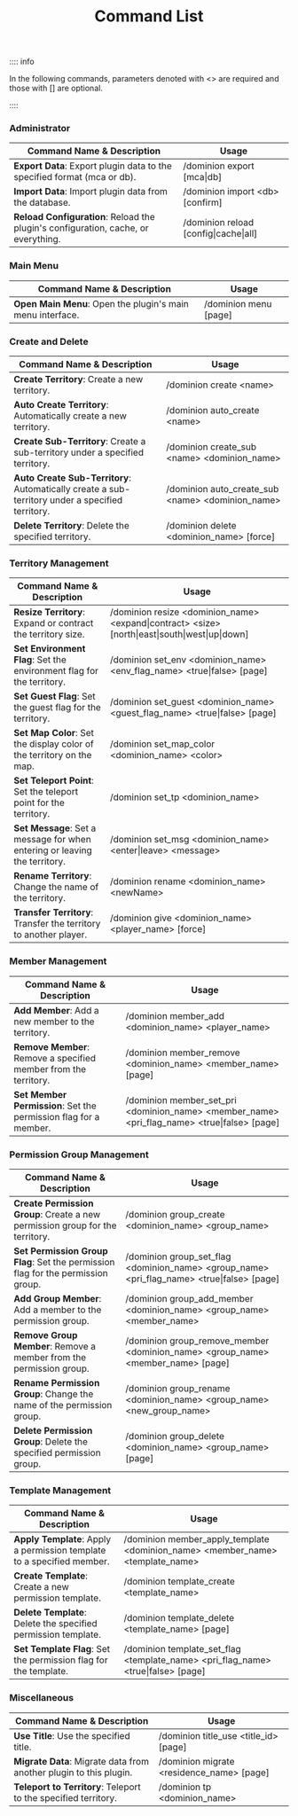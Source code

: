 ﻿---
title: Command List
createTime: 2025/03/14 09:29:16
permalink: /en/doc/player/commands/
---

:::: info

In the following commands, parameters denoted with \<\> are required and those with \[\] are optional.

::::

### Administrator

| **Command Name \& Description**                                                    | **Usage**                             |
|------------------------------------------------------------------------------------|---------------------------------------|
| **Export Data**: Export plugin data to the specified format (mca or db).           | /dominion export [mca\|db]            |
| **Import Data**: Import plugin data from the database.                             | /dominion import \<db> [confirm]      |
| **Reload Configuration**: Reload the plugin's configuration, cache, or everything. | /dominion reload [config\|cache\|all] |

### Main Menu

| **Command Name \& Description**                            | **Usage**             |
|------------------------------------------------------------|-----------------------|
| **Open Main Menu**: Open the plugin's main menu interface. | /dominion menu [page] |

### Create and Delete

| **Command Name \& Description**                                                                  | **Usage**                                          |
|--------------------------------------------------------------------------------------------------|----------------------------------------------------|
| **Create Territory**: Create a new territory.                                                    | /dominion create \<name>                           |
| **Auto Create Territory**: Automatically create a new territory.                                 | /dominion auto_create \<name>                      |
| **Create Sub-Territory**: Create a sub-territory under a specified territory.                    | /dominion create_sub \<name> \<dominion_name>      |
| **Auto Create Sub-Territory**: Automatically create a sub-territory under a specified territory. | /dominion auto_create_sub \<name> \<dominion_name> |
| **Delete Territory**: Delete the specified territory.                                            | /dominion delete \<dominion_name> [force]          |

### Territory Management

| **Command Name \& Description**                                            | **Usage**                                                                                          |
|----------------------------------------------------------------------------|----------------------------------------------------------------------------------------------------|
| **Resize Territory**: Expand or contract the territory size.               | /dominion resize \<dominion_name> \<expand\|contract> \<size> [north\|east\|south\|west\|up\|down] |
| **Set Environment Flag**: Set the environment flag for the territory.      | /dominion set_env \<dominion_name> \<env_flag_name> \<true\|false> [page]                          |
| **Set Guest Flag**: Set the guest flag for the territory.                  | /dominion set_guest \<dominion_name> \<guest_flag_name> \<true\|false> [page]                      |
| **Set Map Color**: Set the display color of the territory on the map.      | /dominion set_map_color \<dominion_name> \<color>                                                  |
| **Set Teleport Point**: Set the teleport point for the territory.          | /dominion set_tp \<dominion_name>                                                                  |
| **Set Message**: Set a message for when entering or leaving the territory. | /dominion set_msg \<dominion_name> \<enter\|leave> \<message>                                      |
| **Rename Territory**: Change the name of the territory.                    | /dominion rename \<dominion_name> \<newName>                                                       |
| **Transfer Territory**: Transfer the territory to another player.          | /dominion give \<dominion_name> \<player_name> [force]                                             |

### Member Management

| **Command Name \& Description**                                  | **Usage**                                                                                       |
|------------------------------------------------------------------|-------------------------------------------------------------------------------------------------|
| **Add Member**: Add a new member to the territory.               | /dominion member_add \<dominion_name> \<player_name>                                            |
| **Remove Member**: Remove a specified member from the territory. | /dominion member_remove \<dominion_name> \<member_name> [page]                                  |
| **Set Member Permission**: Set the permission flag for a member. | /dominion member_set_pri \<dominion_name> \<member_name> \<pri_flag_name> \<true\|false> [page] |

### Permission Group Management

| **Command Name \& Description**                                                  | **Usage**                                                                                      |
|----------------------------------------------------------------------------------|------------------------------------------------------------------------------------------------|
| **Create Permission Group**: Create a new permission group for the territory.    | /dominion group_create \<dominion_name> \<group_name>                                          |
| **Set Permission Group Flag**: Set the permission flag for the permission group. | /dominion group_set_flag \<dominion_name> \<group_name> \<pri_flag_name> \<true\|false> [page] |
| **Add Group Member**: Add a member to the permission group.                      | /dominion group_add_member \<dominion_name> \<group_name> \<member_name>                       |
| **Remove Group Member**: Remove a member from the permission group.              | /dominion group_remove_member \<dominion_name> \<group_name> \<member_name> [page]             |
| **Rename Permission Group**: Change the name of the permission group.            | /dominion group_rename \<dominion_name> \<group_name> \<new_group_name>                        |
| **Delete Permission Group**: Delete the specified permission group.              | /dominion group_delete \<dominion_name> \<group_name> [page]                                   |

### Template Management

| **Command Name \& Description**                                        | **Usage**                                                                           |
|------------------------------------------------------------------------|-------------------------------------------------------------------------------------|
| **Apply Template**: Apply a permission template to a specified member. | /dominion member_apply_template \<dominion_name> \<member_name> \<template_name>    |
| **Create Template**: Create a new permission template.                 | /dominion template_create \<template_name>                                          |
| **Delete Template**: Delete the specified permission template.         | /dominion template_delete \<template_name> [page]                                   |
| **Set Template Flag**: Set the permission flag for the template.       | /dominion template_set_flag \<template_name> \<pri_flag_name> \<true\|false> [page] |

### Miscellaneous

| **Command Name \& Description**                                    | **Usage**                                  |
|--------------------------------------------------------------------|--------------------------------------------|
| **Use Title**: Use the specified title.                            | /dominion title_use \<title_id> [page]     |
| **Migrate Data**: Migrate data from another plugin to this plugin. | /dominion migrate \<residence_name> [page] |
| **Teleport to Territory**: Teleport to the specified territory.    | /dominion tp \<dominion_name>              |
